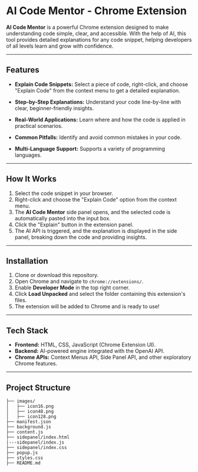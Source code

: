 # AI Code Mentor - Chrome Extension

**AI Code Mentor** is a powerful Chrome extension designed to make understanding code simple, clear, and accessible. With the help of AI, this tool provides detailed explanations for any code snippet, helping developers of all levels learn and grow with confidence.

---

## Features

- **Explain Code Snippets:** 
  Select a piece of code, right-click, and choose "Explain Code" from the context menu to get a detailed explanation.
  
- **Step-by-Step Explanations:** 
  Understand your code line-by-line with clear, beginner-friendly insights.

- **Real-World Applications:** 
  Learn where and how the code is applied in practical scenarios.

- **Common Pitfalls:** 
  Identify and avoid common mistakes in your code.

- **Multi-Language Support:** 
  Supports a variety of programming languages.

---

## How It Works

1. Select the code snippet in your browser.
2. Right-click and choose the "Explain Code" option from the context menu.
3. The **AI Code Mentor** side panel opens, and the selected code is automatically pasted into the input box.
4. Click the "Explain" button in the extension panel.
5. The AI API is triggered, and the explanation is displayed in the side panel, breaking down the code and providing insights.

---

## Installation

1. Clone or download this repository.
2. Open Chrome and navigate to `chrome://extensions/`.
3. Enable **Developer Mode** in the top right corner.
4. Click **Load Unpacked** and select the folder containing this extension's files.
5. The extension will be added to Chrome and is ready to use!

---

## Tech Stack

- **Frontend:** HTML, CSS, JavaScript (Chrome Extension UI).
- **Backend:** AI-powered engine integrated with the OpenAI API.
- **Chrome APIs:** Context Menus API, Side Panel API, and other exploratory Chrome features.

---

## Project Structure

```plaintext
├── images/
│   ├── icon16.png
│   ├── icon48.png
│   ├── icon128.png
├── manifest.json
├── background.js
├── content.js
├── sidepanel/index.html
|---sidepanel/index.js
├── sidepanel/index.css
├── popup.js
├── styles.css
├── README.md
